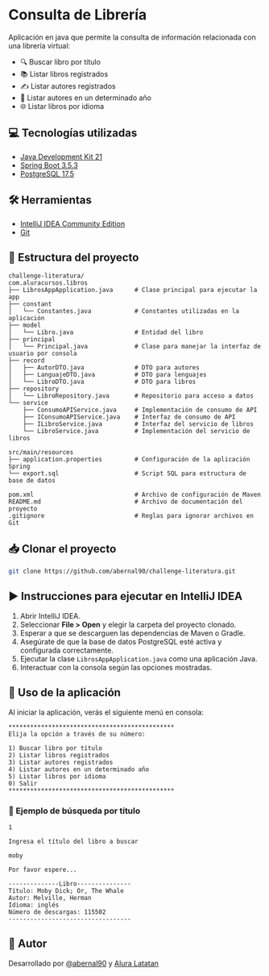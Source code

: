 # Consulta de Librería

Aplicación en java que permite la consulta de información relacionada con una librería virtual:

- 🔍 Buscar libro por título
- 📚 Listar libros registrados
- ✍️ Listar autores registrados
- 📅 Listar autores en un determinado año
- 🌐 Listar libros por idioma


## 💻 Tecnologías utilizadas

- [Java Development Kit 21](https://download.oracle.com/java/21/archive/jdk-21.0.7_windows-x64_bin.exe)
- [Spring Boot 3.5.3](https://start.spring.io/)
- [PostgreSQL 17.5](https://www.enterprisedb.com/downloads/postgres-postgresql-downloads)

## 🛠 Herramientas

- [IntelliJ IDEA Community Edition](https://www.jetbrains.com/idea/download)
- [Git](https://git-scm.com/downloads)

## 📂 Estructura del proyecto

```
challenge-literatura/
com.aluracursos.libros
├── LibrosAppApplication.java      # Clase principal para ejecutar la app
├── constant
│   └── Constantes.java            # Constantes utilizadas en la aplicación
├── model
│   └── Libro.java                 # Entidad del libro
├── principal
│   └── Principal.java             # Clase para manejar la interfaz de usuario por consola
├── record
│   ├── AutorDTO.java              # DTO para autores
│   ├── LanguajeDTO.java           # DTO para lenguajes
│   └── LibroDTO.java              # DTO para libros
├── repository
│   └── LibroRepository.java       # Repositorio para acceso a datos
└── service
    ├── ConsumoAPIService.java     # Implementación de consumo de API
    ├── IConsumoAPIService.java    # Interfaz de consumo de API
    ├── ILibroService.java         # Interfaz del servicio de libros
    └── LibroService.java          # Implementación del servicio de libros
	
src/main/resources
├── application.properties         # Configuración de la aplicación Spring
└── export.sql                     # Script SQL para estructura de base de datos

pom.xml                            # Archivo de configuración de Maven 
README.md                          # Archivo de documentación del proyecto
.gitignore                         # Reglas para ignorar archivos en Git

```

## 📥 Clonar el proyecto

```bash
git clone https://github.com/abernal90/challenge-literatura.git
```

## ▶️ Instrucciones para ejecutar en IntelliJ IDEA

1. Abrir IntelliJ IDEA.
2. Seleccionar **File > Open** y elegir la carpeta del proyecto clonado.
3. Esperar a que se descarguen las dependencias de Maven o Gradle.
4. Asegúrate de que la base de datos PostgreSQL esté activa y configurada correctamente.
5. Ejecutar la clase `LibrosAppApplication.java` como una aplicación Java.
6. Interactuar con la consola según las opciones mostradas.

## 🧪 Uso de la aplicación

Al iniciar la aplicación, verás el siguiente menú en consola:

```
**********************************************
Elija la opción a través de su número:

1) Buscar libro por título
2) Listar libros registrados
3) Listar autores registrados
4) Listar autores en un determinado año
5) Listar libros por idioma
0) Salir
**********************************************
```

### 🧾 Ejemplo de búsqueda por título

```
1

Ingresa el título del libro a buscar

moby

Por favor espere...

--------------Libro---------------
Título: Moby Dick; Or, The Whale
Autor: Melville, Herman
Idioma: inglés
Número de descargas: 115502
----------------------------------
```

## 👤 Autor

Desarrollado por [@abernal90](https://github.com/abernal90) y [Alura Latatan](https://app.aluracursos.com/)
